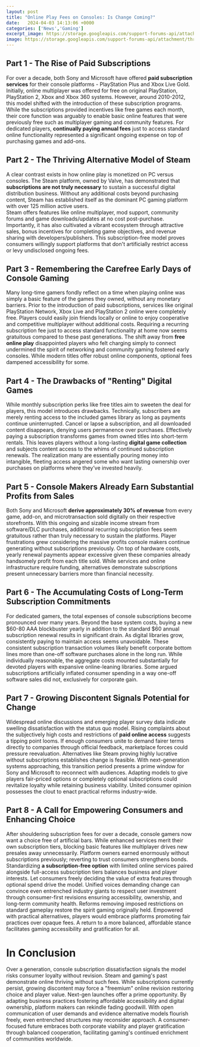 ```yaml
---
layout: post
title: "Online Play Fees on Consoles: Is Change Coming?"
date:   2024-04-03 14:13:06 +0000
categories: ['News','Gaming']
excerpt_image: https://storage.googleapis.com/support-forums-api/attachment/thread-11080273-10529914364132546188.png
image: https://storage.googleapis.com/support-forums-api/attachment/thread-11080273-10529914364132546188.png
---
```


## Part 1 - The Rise of Paid Subscriptions 
For over a decade, both Sony and Microsoft have offered **paid subscription services** for their console platforms - PlayStation Plus and Xbox Live Gold. Initially, online multiplayer was offered for free on original PlayStation, PlayStation 2, Xbox and Xbox 360 systems. However, around 2010-2012, this model shifted with the introduction of these subscription programs. 
While the subscriptions provided incentives like free games each month, their core function was arguably to enable basic online features that were previously free such as multiplayer gaming and community features. For dedicated players, **continually paying annual fees** just to access standard online functionality represented a significant ongoing expense on top of purchasing games and add-ons. 
## Part 2 - The Thriving Alternative Model of Steam
A clear contrast exists in how online play is monetized on PC versus consoles. The Steam platform, owned by Valve, has demonstrated that **subscriptions are not truly necessary** to sustain a successful digital distribution business. Without any additional costs beyond purchasing content, Steam has established itself as the dominant PC gaming platform with over 125 million active users.  
Steam offers features like online multiplayer, mod support, community forums and game downloads/updates at no cost post-purchase. Importantly, it has also cultivated a vibrant ecosystem through attractive sales, bonus incentives for completing game objectives, and revenue sharing with developers/publishers. This subscription-free model proves consumers willingly support platforms that don't artificially restrict access or levy undisclosed ongoing fees.
## Part 3 - **Remembering the Carefree Early Days of Console Gaming**
Many long-time gamers fondly reflect on a time when playing online was simply a basic feature of the games they owned, without any monetary barriers. Prior to the introduction of paid subscriptions, services like original PlayStation Network, Xbox Live and PlayStation 2 online were completely free. Players could easily join friends locally or online to enjoy cooperative and competitive multiplayer without additional costs. 
Requiring a recurring subscription fee just to access standard functionality at home now seems gratuitous compared to these past generations. The shift away from **free online play** disappointed players who felt charging simply to connect undermined the spirit of networking and community gaming fostered early consoles. While modern titles offer robust online components, optional fees dampened accessibility for some.
## Part 4 - The Drawbacks of "Renting" Digital Games   
While monthly subscription perks like free titles aim to sweeten the deal for players, this model introduces drawbacks. Technically, subscribers are merely renting access to the included games library as long as payments continue uninterrupted. Cancel or lapse a subscription, and all downloaded content disappears, denying users permanence over purchases.
Effectively paying a subscription transforms games from owned titles into short-term rentals. This leaves players without a long-lasting **digital game collection** and subjects content access to the whims of continued subscription renewals. The realization many are essentially pouring money into intangible, fleeting access angered some who want lasting ownership over purchases on platforms where they’ve invested heavily.
## Part 5 - Console Makers Already Earn Substantial Profits from Sales  
Both Sony and Microsoft **derive approximately 30% of revenue** from every game, add-on, and microtransaction sold digitally on their respective storefronts. With this ongoing and sizable income stream from software/DLC purchases, additional recurring subscription fees seem gratuitous rather than truly necessary to sustain the platforms. 
Player frustrations grew considering the massive profits console makers continue generating without subscriptions previously. On top of hardware costs, yearly renewal payments appear excessive given these companies already handsomely profit from each title sold. While services and online infrastructure require funding, alternatives demonstrate subscriptions present unnecessary barriers more than financial necessity.
## Part 6 - The Accumulating Costs of Long-Term Subscription Commitments  
For dedicated gamers, the total expenses of console subscriptions become pronounced over many years. Beyond the base system costs, buying a new $60-80 AAA blockbuster yearly in addition to the standard $60 annual subscription renewal results in significant drain. As digital libraries grow, consistently paying to maintain access seems unavoidable. 
These consistent subscription transaction volumes likely benefit corporate bottom lines more than one-off software purchases alone in the long run. While individually reasonable, the aggregate costs mounted substantially for devoted players with expansive online-leaning libraries. Some argued subscriptions artificially inflated consumer spending in a way one-off software sales did not, exclusively for corporate gain.
## Part 7 - Growing Discontent Signals Potential for Change  
Widespread online discussions and emerging player survey data indicate swelling dissatisfaction with the status quo model. Rising complaints about the subjectively high costs and restrictions of **paid online access** suggests a tipping point looms. If enough consumers unite to demand fairer terms directly to companies through official feedback, marketplace forces could pressure reevaluation. 
Alternatives like Steam proving highly lucrative without subscriptions establishes change is feasible. With next-generation systems approaching, this transition period presents a prime window for Sony and Microsoft to reconnect with audiences. Adapting models to give players fair-priced options or completely optional subscriptions could revitalize loyalty while retaining business viability. United consumer opinion possesses the clout to enact practical reforms industry-wide.
## Part 8 - A Call for Empowering Consumers and Enhancing Choice
After shouldering subscription fees for over a decade, console gamers now want a choice free of artificial bars. While enhanced services merit their own subscription tiers, blocking basic features like multiplayer drives new presales away unnecessarily. Platform owners earned enormously without subscriptions previously; reverting to trust consumers strengthens bonds. 
Standardizing **a subscription-free option** with limited online services paired alongside full-access subscription tiers balances business and player interests. Let consumers freely deciding the value of extra features through optional spend drive the model. Unified voices demanding change can convince even entrenched industry giants to respect user investment through consumer-first revisions ensuring accessibility, ownership, and long-term community health. 
Reforms removing imposed restrictions on standard gameplay restore the spirit gaming originally held. Empowered with practical alternatives, players would embrace platforms promoting fair practices over opaque fees. A return to a more balanced, affordable stance facilitates gaming accessibility and gratification for all.
# In Conclusion
Over a generation, console subscription dissatisfaction signals the model risks consumer loyalty without revision. Steam and gaming's past demonstrate online thriving without such fees. While subscriptions currently persist, growing discontent may force a "freemium" online revision restoring choice and player value. 
Next-gen launches offer a prime opportunity. By adapting business practices fostering affordable accessibility and digital ownership, platform makers can rekindle fading goodwill. With open communication of user demands and evidence alternative models flourish freely, even entrenched structures may reconsider approach. A consumer-focused future embraces both corporate viability and player gratification through balanced cooperation, facilitating gaming's continued enrichment of communities worldwide.